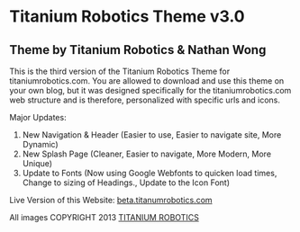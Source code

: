 Titanium Robotics Theme v3.0
==========================
Theme by Titanium Robotics & Nathan Wong
------------------------------------------------

This is the third version of the Titanium Robotics Theme for titaniumrobotics.com.  You are allowed to download and use this theme on your own blog, but it was designed specifically for the titaniumrobotics.com web structure and is therefore, personalized with specific urls and icons.

Major Updates:

1. New Navigation & Header (Easier to use, Easier to navigate site, More Dynamic)
2. New Splash Page (Cleaner, Easier to navigate, More Modern, More Unique)
3. Update to Fonts (Now using Google Webfonts to quicken load times, Change to sizing of Headings., Update to the Icon Font)

Live Version of this Website: [beta.titanumrobotics.com](http://beta.titaniumrobotics.com)

All images COPYRIGHT 2013 [TITANIUM ROBOTICS](http://www.titaniumrobotics.com)